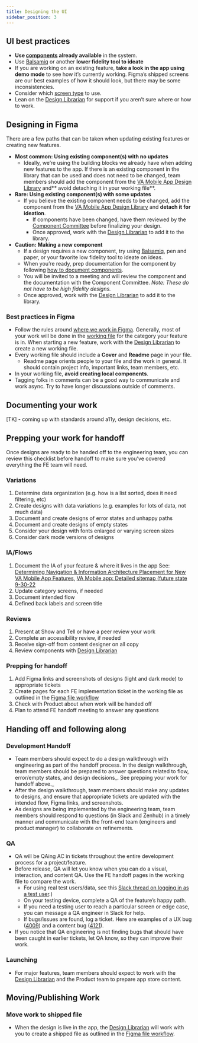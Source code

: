 ```yaml
---
title: Designing the UI
sidebar_position: 3
---
```


## UI best practices

- **Use [components](https://department-of-veterans-affairs.github.io/va-mobile-app/docs/UX/ComponentsSection/) already available** in the system.
- Use [Balsamiq](https://balsamiq.cloud/s4uw4la/pnnwuqv) or another **lower fidelity tool to ideate**
- If you are working on an existing feature, **take a look in the app using demo mode** to see how it’s currently working. Figma’s shipped screens are our best examples of how it should look, but there may be some inconsistencies.
- Consider which [screen type](https://department-of-veterans-affairs.github.io/va-mobile-app/docs/UX/Templates/ScreenTypes) to use.
- Lean on the [Design Librarian](https://department-of-veterans-affairs.github.io/va-mobile-app/docs/UX/How-We-Work/design-librarian) for support if you aren’t sure where or how to work.


## Designing in Figma

There are a few paths that can be taken when updating existing features or creating new features.

- **Most common: Using existing component(s) with no updates**
    - Ideally, we’re using the building blocks we already have when adding new features to the app. If there is an existing component in the library that can be used and does not need to be changed, team members should add the component from the [VA Mobile App Design Library](https://www.figma.com/file/QVLPB3eOunmKrgQOuOt0SU/VA-Mobile-Design-Library?node-id=1028%3A3927) and** avoid detaching it in your working file**.
- **Rare: Using existing component(s) with some updates**
    - If you believe the existing component needs to be changed, add the component from the [VA Mobile App Design Library](https://www.figma.com/file/QVLPB3eOunmKrgQOuOt0SU/VA-Mobile-Design-Library?node-id=1028%3A3927) and **detach it for ideation**.
        - If components have been changed, have them reviewed by the [Component Committee](https://docs.google.com/document/d/1rgNpTvUjZR6E2Z6vfSrxLxvXt7Zxq1Jq6kw6TCDJbBk/edit?pli=1#bookmark=id.pv64bxlp7e6c) before finalizing your design.
        - Once approved, work with the [Design Librarian](https://department-of-veterans-affairs.github.io/va-mobile-app/docs/UX/How-We-Work/design-librarian/) to add it to the library.
- **Caution: Making a new component**
    - If a design requires a new component, try using [Balsamiq](https://docs.google.com/document/d/1rgNpTvUjZR6E2Z6vfSrxLxvXt7Zxq1Jq6kw6TCDJbBk/edit?pli=1#heading=h.7jcyyrw27o8y), pen and paper, or your favorite low fidelity tool to ideate on ideas.
    - When you’re ready, prep documentation for the component by following [how to document components](https://docs.google.com/document/d/1pC-Pyc_HDZMtHb17XRND_57u7H8I3IDATUDGgGxFZAg/edit#heading=h.iwlf7nqnidb).
    - You will be invited to a meeting and will review the component and the documentation with the Component Committee. _Note: These do not have to be high fidelity designs._
    - Once approved, work with the [Design Librarian](https://department-of-veterans-affairs.github.io/va-mobile-app/docs/UX/How-We-Work/design-librarian/) to add it to the library.


### Best practices in Figma

- Follow the rules around [where we work in Figma](https://department-of-veterans-affairs.github.io/va-mobile-app/docs/UX/How-We-Work/where-we-work#ui-library-and-feature-designs---figma). Generally, most of your work will be done in the [working file](https://department-of-veterans-affairs.github.io/va-mobile-app/docs/UX/How-We-Work/where-we-work#categoryname) for the category your feature is in.
 When starting a new feature, work with the [Design Librarian](https://department-of-veterans-affairs.github.io/va-mobile-app/docs/UX/How-We-Work/design-librarian/) to create a new working file.
- Every working file should include a **Cover** and **Readme** page in your file.
    - Readme page orients people to your file and the work in general. It should contain project info, important links, team members, etc.
- In your working file, **avoid creating local components**.
- Tagging folks in comments can be a good way to communicate and work async. Try to have longer discussions outside of comments.

## Documenting your work

[TK] - coming up with standards around a11y, design decisions, etc.


## Prepping your work for handoff

Once designs are ready to be handed off to the engineering team, you can review this checklist before handoff to make sure you’ve covered everything the FE team will need.

### Variations


1. Determine data organization (e.g. how is a list sorted, does it need filtering, etc)
2. Create designs with data variations (e.g. examples for lots of data, not much data)
3. Document and create designs of error states and unhappy paths
4. Document and create designs of empty states
5. Consider your design with fonts enlarged or varying screen sizes
6. Consider dark mode versions of designs


### IA/Flows

1. Document the IA of your feature & where it lives in the app 
See: [Determining Navigation & Information Architecture Placement for New VA Mobile App Features](https://docs.google.com/document/d/1XQcYxnCifloaBFNKL2C9JNS7KIj6wEhb4VokPGxBZU8/edit), [VA Mobile app: Detailed sitemap (future state 9-30-22](https://app.mural.co/invitation/mural/adhoccorporateworkspace2583/1655989910332?sender=u28718b63c8993f515e0b2240&key=6f96be43-72c9-4ae6-b529-a2941eb14ba9) 
2. Update category screens, if needed
3. Document intended flow
4. Defined back labels and screen title


### Reviews

1. Present at Show and Tell or have a peer review your work
2. Complete an accessibility review, if needed
3. Receive sign-off from content designer on all copy
4. Review components with [Design Librarian](https://department-of-veterans-affairs.github.io/va-mobile-app/docs/UX/How-We-Work/design-librarian)


### Prepping for handoff

1. Add Figma links and screenshots of designs (light and dark mode) to appropriate tickets 
2. Create pages for each FE implementation ticket in the working file as outlined in the [Figma file workflow](https://www.figma.com/file/myVAkBM6nrpt3iC39RyjXz/%F0%9F%A7%B0-FigmaFileWorkflow---Resource---VAMobile?node-id=344%3A279&t=jC6U9HEvK543P9i4-1) 
3. Check with Product about when work will be handed off
3. Plan to attend FE handoff meeting to answer any questions


## Handing off and following along

### Development Handoff
 - Team members should expect to do a design walkthrough with engineering as part of the handoff process. In the design walkthrough, team members should be prepared to answer questions related to flow, error/empty states, and design decisions_. See prepping your work for handoff above._
- After the design walkthrough, team members should make any updates to designs, and ensure that appropriate tickets are updated with the intended flow, Figma links, and screenshots.
- As designs are being implemented by the engineering team, team members should respond to questions (in Slack and Zenhub) in a timely manner and communicate with the front-end team (engineers and product manager) to collaborate on refinements.
### QA
- QA will be QAing AC in tickets throughout the entire development process for a project/feature.
- Before release, QA will let you know when you can do a visual, interaction, and content QA. Use the FE handoff pages in the working file to compare the work.
    - For using real test users/data, see this [Slack thread on logging in as a test user](https://adhoc.slack.com/archives/C02F8TLNSGY/p1666966698246379).)
    - On your testing device, complete a QA of the feature’s happy path.
    - If you need a testing user to reach a particular screen or edge case, you can message a QA engineer in Slack for help.
    - If bugs/issues are found, log a ticket. Here are examples of a UX bug ([4009](https://github.com/department-of-veterans-affairs/va-mobile-app/issues/4009)) and a content bug ([4121](https://github.com/department-of-veterans-affairs/va-mobile-app/issues/4121)).
- If you notice that QA engineering is not finding bugs that should have been caught in earlier tickets, let QA know, so they can improve their work.
### Launching
- For major features, team members should expect to work with the [Design Librarian](https://department-of-veterans-affairs.github.io/va-mobile-app/docs/UX/How-We-Work/design-librarian) and the Product team to prepare app store content.


## Moving/Publishing Work

### Move work to shipped file

- When the design is live in the app, the [Design Librarian](https://department-of-veterans-affairs.github.io/va-mobile-app/docs/UX/How-We-Work/design-librarian) will work with you to create a shipped file as outlined in the [Figma file workflow](https://www.figma.com/file/myVAkBM6nrpt3iC39RyjXz/%F0%9F%A7%B0-FigmaFileWorkflow---Resource---VAMobile?node-id=344%3A279&t=jC6U9HEvK543P9i4-1).
